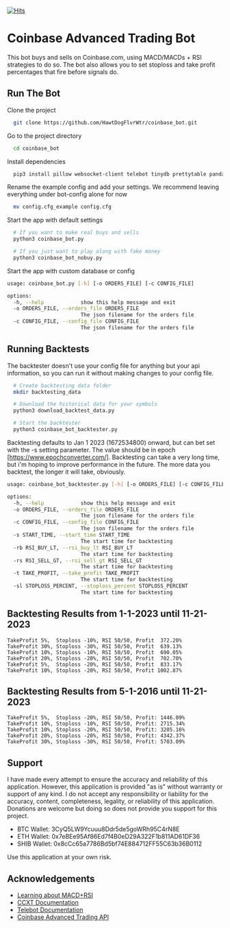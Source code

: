 [![Hits](https://hits.seeyoufarm.com/api/count/incr/badge.svg?url=https%3A%2F%2Fgithub.com%2FHawtDogFlvrWtr%2Fcoinbase_bot%2F&count_bg=%2379C83D&title_bg=%23555555&icon=&icon_color=%23E7E7E7&title=hits&edge_flat=false)](https://hits.seeyoufarm.com)

# Coinbase Advanced Trading Bot

This bot buys and sells on Coinbase.com, using MACD/MACDs + RSI strategies to do so. The bot also allows you to set stoploss and take profit percentages that fire before signals do.



## Run The Bot

Clone the project

```bash
  git clone https://github.com/HawtDogFlvrWtr/coinbase_bot.git
```

Go to the project directory

```bash
  cd coinbase_bot
```

Install dependencies

```bash
  pip3 install pillow websocket-client telebot tinydb prettytable pandas_ta pandas ccxt

```

Rename the example config and add your settings. We recommend leaving everything under bot-config alone for now

```bash
  mv config.cfg_example config.cfg
```

Start the app with default settings

```bash
  # If you want to make real buys and sells
  python3 coinbase_bot.py

  # If you just want to play along with fake money
  python3 coinbase_bot_nobuy.py
```

Start the app with custom database or config

```bash
usage: coinbase_bot.py [-h] [-o ORDERS_FILE] [-c CONFIG_FILE]

options:
  -h, --help            show this help message and exit
  -o ORDERS_FILE, --orders_file ORDERS_FILE
                        The json filename for the orders file
  -c CONFIG_FILE, --config_file CONFIG_FILE
                        The json filename for the orders file
```


## Running Backtests

The backtester doesn't use your config file for anything but your api information, so you can run it without making changes to your config file.

```bash
  # Create backtesting data folder
  mkdir backtesting_data

  # Download the historical data for your symbols
  python3 download_backtest_data.py

  # Start the backtester
  python3 coinbase_bot_backtester.py
```
Backtesting defaults to Jan 1 2023 (1672534800) onward, but can bet set with the -s setting parameter. The value should be in epoch [https://www.epochconverter.com/]. Backtesting can take a very long time, but i'm hoping to improve performance in the future. The more data you backtest, the longer it will take, obviously.

```bash
usage: coinbase_bot_backtester.py [-h] [-o ORDERS_FILE] [-c CONFIG_FILE] [-s START_TIME] [-rb RSI_BUY_LT] [-rs RSI_SELL_GT] [-t TAKE_PROFIT] [-sl STOPLOSS_PERCENT]

options:
  -h, --help            show this help message and exit
  -o ORDERS_FILE, --orders_file ORDERS_FILE
                        The json filename for the orders file
  -c CONFIG_FILE, --config_file CONFIG_FILE
                        The json filename for the orders file
  -s START_TIME, --start_time START_TIME
                        The start time for backtesting
  -rb RSI_BUY_LT, --rsi_buy_lt RSI_BUY_LT
                        The start time for backtesting
  -rs RSI_SELL_GT, --rsi_sell_gt RSI_SELL_GT
                        The start time for backtesting
  -t TAKE_PROFIT, --take_profit TAKE_PROFIT
                        The start time for backtesting
  -sl STOPLOSS_PERCENT, --stoploss_percent STOPLOSS_PERCENT
                        The start time for backtesting
```

## Backtesting Results from 1-1-2023 until 11-21-2023
```
TakeProfit 5%,  Stoploss -10%, RSI 50/50, Profit  372.20%
TakeProfit 30%, Stoploss -30%, RSI 50/50, Profit  639.13%
TakeProfit 10%, Stoploss -10%, RSI 50/50, Profit  690.05%
TakeProfit 20%, Stoploss -20%, RSI 50/50, Profit  702.70%
TakeProfit 5%,  Stoploss -20%, RSI 50/50, Profit  833.17%
TakeProfit 10%, Stoploss -20%, RSI 50/50, Profit 1002.87%
```

## Backtesting Results from 5-1-2016 until 11-21-2023
```
TakeProfit 5%,  Stoploss -20%, RSI 50/50, Profit: 1446.09%
TakeProfit 10%, Stoploss -10%, RSI 50/50, Profit: 2715.34%
TakeProfit 10%, Stoploss -20%, RSI 50/50, Profit: 3205.16%
TakeProfit 20%, Stoploss -20%, RSI 50/50, Profit: 4342.37%
TakeProfit 30%, Stoploss -30%, RSI 50/50, Profit: 5703.09%
```

## Support

I have made every attempt to ensure the accuracy and reliability of this application. However, this application is provided "as is" without warranty or support of any kind. I do not accept any  responsibility or liability for the accuracy, content, completeness, legality, or reliability of this application. Donations are welcome but doing so does not provide you support for this project.

- BTC Wallet: 3CyQ5LW9Ycuuu8Ddr5de5goWRh95C4rN8E
- ETH Wallet: 0x7eBEe95Af86Ed7f4B0eD29A322F1b811AD61DF36
- SHIB Wallet: 0x8cCc65a7786Bd5bf74E884712FF55C63b36B0112

Use this application at your own risk.

## Acknowledgements

 - [Learning about MACD+RSI](https://www.valutrades.com/en/blog/how-to-use-macd-and-rsi-together-to-spot-buying-opportunities)
 - [CCXT Documentation](https://docs.ccxt.com/#/)
 - [Telebot Documentation](https://pytba.readthedocs.io/en/latest/)
 - [Coinbase Advanced Trading API](https://docs.cloud.coinbase.com/advanced-trade-api/docs/welcome)
